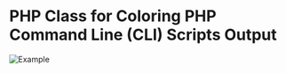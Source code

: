 # PHP Class for Coloring PHP Command Line (CLI) Scripts Output


![Example](https://ibb.co/pvjwx3B)
